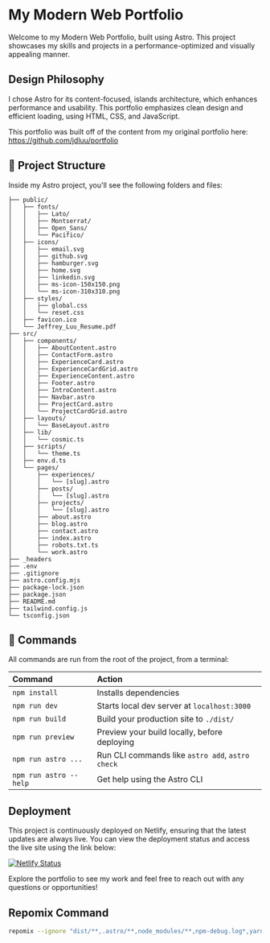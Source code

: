 # My Modern Web Portfolio

Welcome to my Modern Web Portfolio, built using Astro. This project showcases my skills and projects in a performance-optimized and visually appealing manner.

## Design Philosophy

I chose Astro for its content-focused, islands architecture, which enhances performance and usability. This portfolio emphasizes clean design and efficient loading, using HTML, CSS, and JavaScript.

This portfolio was built off of the content from my original portfolio here: <https://github.com/jdluu/portfolio>

## 🚀 Project Structure

Inside my Astro project, you'll see the following folders and files:

```
├── public/
│   ├── fonts/
│   │   ├── Lato/
│   │   ├── Montserrat/
│   │   ├── Open_Sans/
│   │   └── Pacifico/
│   ├── icons/
│   │   ├── email.svg
│   │   ├── github.svg
│   │   ├── hamburger.svg
│   │   ├── home.svg
│   │   ├── linkedin.svg
│   │   ├── ms-icon-150x150.png
│   │   └── ms-icon-310x310.png
│   ├── styles/
│   │   ├── global.css
│   │   └── reset.css
│   ├── favicon.ico
│   └── Jeffrey_Luu_Resume.pdf
├── src/
│   ├── components/
│   │   ├── AboutContent.astro
│   │   ├── ContactForm.astro
│   │   ├── ExperienceCard.astro
│   │   ├── ExperienceCardGrid.astro
│   │   ├── ExperienceContent.astro
│   │   ├── Footer.astro
│   │   ├── IntroContent.astro
│   │   ├── Navbar.astro
│   │   ├── ProjectCard.astro
│   │   └── ProjectCardGrid.astro
│   ├── layouts/
│   │   └── BaseLayout.astro
│   ├── lib/
│   │   └── cosmic.ts
│   ├── scripts/
│   │   └── theme.ts
│   ├── env.d.ts
│   └── pages/
│       ├── experiences/
│       │   └── [slug].astro
│       ├── posts/
│       │   └── [slug].astro
│       ├── projects/
│       │   └── [slug].astro
│       ├── about.astro
│       ├── blog.astro
│       ├── contact.astro
│       ├── index.astro
│       ├── robots.txt.ts
│       └── work.astro
├── _headers
├── .env
├── .gitignore
├── astro.config.mjs
├── package-lock.json
├── package.json
├── README.md
├── tailwind.config.js
└── tsconfig.json
```

## 🧞 Commands

All commands are run from the root of the project, from a terminal:

| Command                | Action                                           |
| :--------------------- | :----------------------------------------------- |
| `npm install`          | Installs dependencies                            |
| `npm run dev`          | Starts local dev server at `localhost:3000`      |
| `npm run build`        | Build your production site to `./dist/`          |
| `npm run preview`      | Preview your build locally, before deploying     |
| `npm run astro ...`    | Run CLI commands like `astro add`, `astro check` |
| `npm run astro --help` | Get help using the Astro CLI                     |

## Deployment

This project is continuously deployed on Netlify, ensuring that the latest updates are always live. You can view the deployment status and access the live site using the link below:

[![Netlify Status](https://api.netlify.com/api/v1/badges/640139f3-99cf-4263-8334-f33ac202e7fd/deploy-status)](https://app.netlify.com/projects/jdluucs/deploys)

Explore the portfolio to see my work and feel free to reach out with any questions or opportunities!

## Repomix Command

```bash
repomix --ignore "dist/**,.astro/**,node_modules/**,npm-debug.log*,yarn-debug.log*,yarn-error.log*,pnpm-debug.log*,.env,.env.production,.DS_Store,.vscode/**,.idea/**"
```
